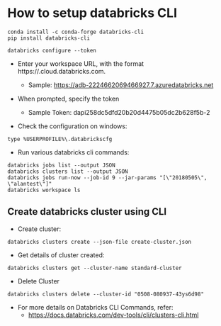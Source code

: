 # How to setup databricks CLI
```
conda install -c conda-forge databricks-cli
pip install databricks-cli
```

```
databricks configure --token
```

- Enter your workspace URL, with the format https://<instance-name>.cloud.databricks.com.
  - Sample: https://adb-2224662069466927.7.azuredatabricks.net
- When prompted, specify the token
  - Sample Token: dapi258dc5dfd20b20d4475b05dc2b628f5b-2

- Check the configuration on windows:
```
type %USERPROFILE%\.databrickscfg
```

- Run various databricks cli commands:
```
databricks jobs list --output JSON
databricks clusters list --output JSON
databricks jobs run-now --job-id 9 --jar-params "[\"20180505\", \"alantest\"]"
databricks workspace ls
```

## Create databricks cluster using CLI
- Create cluster:
```
databricks clusters create --json-file create-cluster.json
```

- Get details of cluster created:
```
databricks clusters get --cluster-name standard-cluster
```
- Delete Cluster
```
databricks clusters delete --cluster-id "0508-080937-43ys6d98"
```

- For more details on Databricks CLI Commands, refer:
  - https://docs.databricks.com/dev-tools/cli/clusters-cli.html
